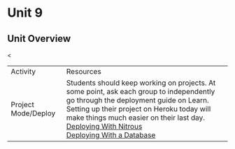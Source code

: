 # Unit 9

## Unit Overview

<table>
    <tr>
        <td>Activity</td>
        <td>Resources</td>
    </tr>
    <
        <td>Project Mode/Deploy</td>
        <td>
            Students should keep working on projects. At some point, ask each group to independently go through the deployment guide on Learn. Setting up their project on Heroku today will make things much easier on their last day.
            <br>
            <a href="https://github.com/learn-co-curriculum/hs-deploying-to-heroku-with-nitrous">Deploying With Nitrous</a>
            <br>
            <a href="https://github.com/learn-co-curriculum/hs-deploying-with-a-database">Deploying With a Database</a> 
        </td>
    </tr>
</table>